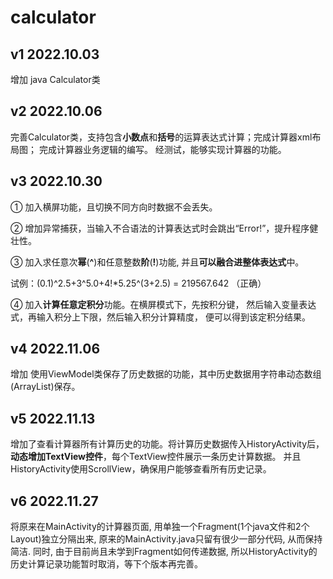 # calculator

## v1 2022.10.03
增加 java Calculator类

## v2 2022.10.06
完善Calculator类，支持包含**小数点**和**括号**的运算表达式计算；完成计算器xml布局图；
完成计算器业务逻辑的编写。 经测试，能够实现计算器的功能。

## v3 2022.10.30
① 加入横屏功能，且切换不同方向时数据不会丢失。

② 增加异常捕获，当输入不合语法的计算表达式时会跳出“Error!”，提升程序健壮性。

③ 加入求任意次**幂**(**^**)和任意整数**阶**(**!**)功能, 并且**可以融合进整体表达式**中。

   试例：(0.1)^2.5+3^5.0+4!*5.25^(3+2.5) = 219567.642 （正确）

④ 加入**计算任意定积分**功能。在横屏模式下，先按积分键，
然后输入变量表达式，再输入积分上下限，然后输入积分计算精度，
便可以得到该定积分结果。

## v4 2022.11.06
增加 使用ViewModel类保存了历史数据的功能，其中历史数据用字符串动态数组(ArrayList)保存。

## v5 2022.11.13
增加了查看计算器所有计算历史的功能。将计算历史数据传入HistoryActivity后，
**动态增加TextView控件**，每个TextView控件展示一条历史计算数据。
并且HistoryActivity使用ScrollView，确保用户能够查看所有历史记录。

## v6 2022.11.27
将原来在MainActivity的计算器页面, 用单独一个Fragment(1个java文件和2个Layout)独立分隔出来,
原来的MainActivity.java只留有很少一部分代码, 从而保持简洁. 
同时, 由于目前尚且未学到Fragment如何传递数据, 所以HistoryActivity的历史计算记录功能暂时取消，等下个版本再完善。


